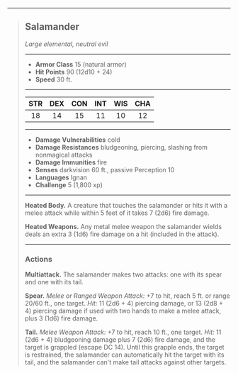 ***
> ## Salamander
> *Large elemental, neutral evil*
> 
> ***
> 
> - **Armor Class** 15 (natural armor)
> - **Hit Points** 90 (12d10 + 24)
> - **Speed** 30 ft.
> 
> ***
> 
> |STR|DEX|CON|INT|WIS|CHA|
> |:---:|:---:|:---:|:---:|:---:|:---:|
> |18|14|15|11|10|12|
> 
> ***
> 
> - **Damage Vulnerabilities** cold
> - **Damage Resistances** bludgeoning, piercing, slashing from nonmagical attacks
> - **Damage Immunities** fire
> - **Senses** darkvision 60 ft., passive Perception 10
> - **Languages** Ignan
> - **Challenge** 5 (1,800 xp)
> 
> ***
> 
> **Heated Body.** A creature that touches the salamander or hits it with a melee attack while within 5 feet of it takes 7 (2d6) fire damage.
> 
> **Heated Weapons.** Any metal melee weapon the salamander wields deals an extra 3 (1d6) fire damage on a hit (included in the attack).
> 
> ***
> 
> ### Actions
> **Multiattack.** The salamander makes two attacks: one with its spear and one with its tail.
> 
> **Spear.** *Melee or Ranged Weapon Attack:* +7 to hit, reach 5 ft. or range 20/60 ft., one target. *Hit:* 11 (2d6 + 4) piercing damage, or 13 (2d8 + 4) piercing damage if used with two hands to make a melee attack, plus 3 (1d6) fire damage.
> 
> **Tail.** *Melee Weapon Attack:* +7 to hit, reach 10 ft., one target. *Hit:* 11 (2d6 + 4) bludgeoning damage plus 7 (2d6) fire damage, and the target is grappled (escape DC 14). Until this grapple ends, the target is restrained, the salamander can automatically hit the target with its tail, and the salamander can't make tail attacks against other targets.